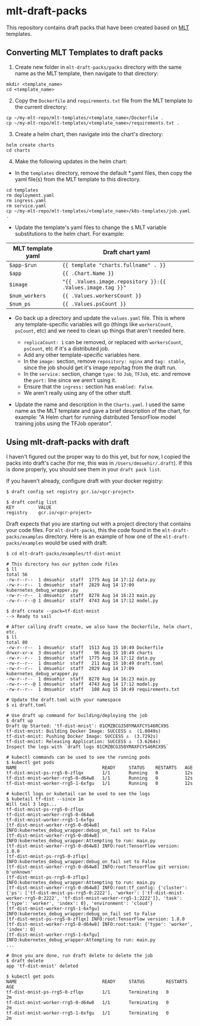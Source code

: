 # mlt-draft-packs
This repository contains draft packs that have been created based on
[MLT](https://github.com/IntelAI/mlt) templates.

## Converting MLT Templates to draft packs

1. Create new folder in `mlt-draft-packs/packs` directory with the same
name as the MLT template, then navigate to that directory:

```
mkdir <template_name>
cd <template_name>
```

2. Copy the `Dockerfile` and `requirements.txt` file from the MLT
template to the current directory:

```
cp ~/my-mlt-repo/mlt-templates/<template_name>/Dockerfile .
cp ~/my-mlt-repo/mlt-templates/<template_name>/requirements.txt .
```

3. Create a helm chart, then navigate into the chart's directory:

```
helm create charts
cd charts
```

4.  Make the following updates in the helm chart:
 * In the `templates` directory, remove the default *.yaml files, then
 copy the yaml file(s) from the MLT template to this directory.
```
cd templates
rm deployment.yaml
rm ingress.yaml
rm service.yaml
cp ~/my-mlt-repo/mlt-templates/<template_name>/k8s-templates/job.yaml .
```

 * Update the template's yaml files to change the `$` MLT variable
 substitutions to the helm chart.  For example:

| MLT template yaml    | Draft chart yaml                                           |
|----------------------|------------------------------------------------------------|
| `$app-$run`          | `{{ template "charts.fullname" . }}`                       |
| `$app`               | `{{ .Chart.Name }}`                                        |
| `$image`             | `"{{ .Values.image.repository }}:{{ .Values.image.tag }}"` |
| `$num_workers`       | `{{ .Values.workersCount }}`                               |
| `$num_ps`            | `{{ .Values.psCount }}`                                    |

  * Go back up a directory and update the `values.yaml` file.  This is
  where any template-specific variables will go (things like
  `workersCount`, `psCount`, etc) and we need to clean up things that
  aren't needed here.
    * `replicaCount: 1` can be removed, or replaced with `workersCount`,
    `psCount`, etc if it's a distributed job.
    * Add any other template-specific variables here.
    * In the `image:` section, remove `repository: nginx` and
    `tag: stable`, since the job should get it's image repo/tag from
    the draft run.
    * In the `service:` section, change `type:` to `Job`, `TFJob`, etc.
    and remove the `port:` line since we aren't using it.
    * Ensure that the `ingress:` section has `enabled: False`.
    * We aren't really using any of the other stuff.

  * Update the name and description in the `Charts.yaml`.  I used the
  same name as the MLT template and gave a brief description of the
  chart, for example: "A Helm chart for running distributed TensorFlow
  model training jobs using the TFJob operator".

## Using mlt-draft-packs with draft

I haven't figured out the proper way to do this yet, but for now, I
copied the packs into draft's cache (for me, this was in
`/Users/dmsuehir/.draft`).  If this is done properly, you should see
them in your `draft pack list`.

If you haven't already, configure draft with your docker registry:

```
$ draft config set registry gcr.io/<gcr-project>

$ draft config list
KEY     	VALUE
registry	gcr.io/<gcr-project>
```

Draft expects that you are starting out with a project directory that
contains your code files.  For `mlt-draft-packs`, this the code found
in the `mlt-draft-packs/examples` directory.  Here is an example of how
one of the `mlt-draft-packs/examples` would be used with draft:

```
$ cd mlt-draft-packs/examples/tf-dist-mnist

# This directory has our python code files
$ ll
total 56
-rw-r--r--  1 dmsuehir  staff  1775 Aug 14 17:12 data.py
-rw-r--r--  1 dmsuehir  staff  2829 Aug 14 17:09 kubernetes_debug_wrapper.py
-rw-r--r--  1 dmsuehir  staff  8278 Aug 14 16:23 main.py
-rw-r--r--@ 1 dmsuehir  staff  4743 Aug 14 17:12 model.py

$ draft create --pack=tf-dist-mnist
--> Ready to sail

# After calling draft create, we also have the Dockerfile, helm chart, etc.
$ ll
total 80
-rw-r--r--  1 dmsuehir  staff  1513 Aug 15 10:49 Dockerfile
drwxr-xr-x  3 dmsuehir  staff    96 Aug 15 10:49 charts
-rw-r--r--  1 dmsuehir  staff  1775 Aug 14 17:12 data.py
-rw-r--r--  1 dmsuehir  staff   211 Aug 15 10:49 draft.toml
-rw-r--r--  1 dmsuehir  staff  2829 Aug 14 17:09 kubernetes_debug_wrapper.py
-rw-r--r--  1 dmsuehir  staff  8278 Aug 14 16:23 main.py
-rw-r--r--@ 1 dmsuehir  staff  4743 Aug 14 17:12 model.py
-rw-r--r--  1 dmsuehir  staff   108 Aug 15 10:49 requirements.txt

# Update the draft.toml with your namespace
$ vi draft.toml

# Use draft up command for building/deploying the job
$ draft up
Draft Up Started: 'tf-dist-mnist': 01CMZBCG350YMAXFCYS46RCX9S
tf-dist-mnist: Building Docker Image: SUCCESS ⚓  (1.0049s)
tf-dist-mnist: Pushing Docker Image: SUCCESS ⚓  (3.7292s)
tf-dist-mnist: Releasing Application: SUCCESS ⚓  (3.6264s)
Inspect the logs with `draft logs 01CMZBCG350YMAXFCYS46RCX9S`

# kubectl commands can be used to see the running pods
$ kubectl get pods
NAME                                READY     STATUS    RESTARTS   AGE
tf-dist-mnist-ps-rrg5-0-zflqx       1/1       Running   0          12s
tf-dist-mnist-worker-rrg5-0-d64w8   1/1       Running   0          12s
tf-dist-mnist-worker-rrg5-1-6xfgu   1/1       Running   0          12s

# kubectl logs or kubetail can be used to see the logs
$ kubetail tf-dist --since 1m
Will tail 3 logs...
tf-dist-mnist-ps-rrg5-0-zflqx
tf-dist-mnist-worker-rrg5-0-d64w8
tf-dist-mnist-worker-rrg5-1-6xfgu
[tf-dist-mnist-worker-rrg5-0-d64w8] INFO:kubernetes_debug_wrapper:debug_on_fail set to False
[tf-dist-mnist-worker-rrg5-0-d64w8] INFO:kubernetes_debug_wrapper:Attempting to run: main.py
[tf-dist-mnist-worker-rrg5-0-d64w8] INFO:root:TensorFlow version: 1.8.0
[tf-dist-mnist-ps-rrg5-0-zflqx] INFO:kubernetes_debug_wrapper:debug_on_fail set to False
[tf-dist-mnist-worker-rrg5-0-d64w8] INFO:root:TensorFlow git version: b'unknown'
[tf-dist-mnist-ps-rrg5-0-zflqx] INFO:kubernetes_debug_wrapper:Attempting to run: main.py
[tf-dist-mnist-worker-rrg5-0-d64w8] INFO:root:tf_config: {'cluster': {'ps': ['tf-dist-mnist-ps-rrg5-0:2222'], 'worker': ['tf-dist-mnist-worker-rrg5-0:2222', 'tf-dist-mnist-worker-rrg5-1:2222']}, 'task': {'type': 'worker', 'index': 0}, 'environment': 'cloud'}
[tf-dist-mnist-worker-rrg5-1-6xfgu] INFO:kubernetes_debug_wrapper:debug_on_fail set to False
[tf-dist-mnist-ps-rrg5-0-zflqx] INFO:root:TensorFlow version: 1.8.0
[tf-dist-mnist-worker-rrg5-0-d64w8] INFO:root:task: {'type': 'worker', 'index': 0}
[tf-dist-mnist-worker-rrg5-1-6xfgu] INFO:kubernetes_debug_wrapper:Attempting to run: main.py
...

# Once you are done, run draft delete to delete the job
$ draft delete
app 'tf-dist-mnist' deleted

$ kubectl get pods
NAME                                READY     STATUS        RESTARTS   AGE
tf-dist-mnist-ps-rrg5-0-zflqx       1/1       Terminating   0          2m
tf-dist-mnist-worker-rrg5-0-d64w8   1/1       Terminating   0          2m
tf-dist-mnist-worker-rrg5-1-6xfgu   1/1       Terminating   0          2m
```